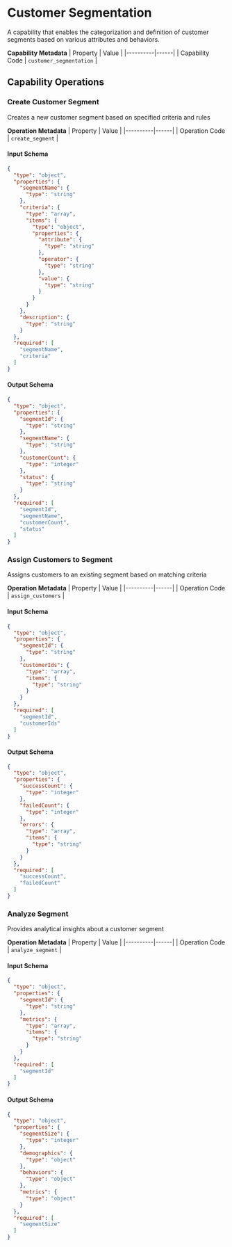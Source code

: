 # Customer Segmentation
A capability that enables the categorization and definition of customer segments based on various attributes and behaviors.

**Capability Metadata**
| Property | Value |
|----------|------|
| Capability Code | `customer_segmentation` |

## Capability Operations

### Create Customer Segment
Creates a new customer segment based on specified criteria and rules

**Operation Metadata**
| Property | Value |
|----------|------|
| Operation Code | `create_segment` |

#### Input Schema
```json operation input schema
{
  "type": "object",
  "properties": {
    "segmentName": {
      "type": "string"
    },
    "criteria": {
      "type": "array",
      "items": {
        "type": "object",
        "properties": {
          "attribute": {
            "type": "string"
          },
          "operator": {
            "type": "string"
          },
          "value": {
            "type": "string"
          }
        }
      }
    },
    "description": {
      "type": "string"
    }
  },
  "required": [
    "segmentName",
    "criteria"
  ]
}
```

#### Output Schema
```json operation output schema
{
  "type": "object",
  "properties": {
    "segmentId": {
      "type": "string"
    },
    "segmentName": {
      "type": "string"
    },
    "customerCount": {
      "type": "integer"
    },
    "status": {
      "type": "string"
    }
  },
  "required": [
    "segmentId",
    "segmentName",
    "customerCount",
    "status"
  ]
}
```
### Assign Customers to Segment
Assigns customers to an existing segment based on matching criteria

**Operation Metadata**
| Property | Value |
|----------|------|
| Operation Code | `assign_customers` |

#### Input Schema
```json operation input schema
{
  "type": "object",
  "properties": {
    "segmentId": {
      "type": "string"
    },
    "customerIds": {
      "type": "array",
      "items": {
        "type": "string"
      }
    }
  },
  "required": [
    "segmentId",
    "customerIds"
  ]
}
```

#### Output Schema
```json operation output schema
{
  "type": "object",
  "properties": {
    "successCount": {
      "type": "integer"
    },
    "failedCount": {
      "type": "integer"
    },
    "errors": {
      "type": "array",
      "items": {
        "type": "string"
      }
    }
  },
  "required": [
    "successCount",
    "failedCount"
  ]
}
```
### Analyze Segment
Provides analytical insights about a customer segment

**Operation Metadata**
| Property | Value |
|----------|------|
| Operation Code | `analyze_segment` |

#### Input Schema
```json operation input schema
{
  "type": "object",
  "properties": {
    "segmentId": {
      "type": "string"
    },
    "metrics": {
      "type": "array",
      "items": {
        "type": "string"
      }
    }
  },
  "required": [
    "segmentId"
  ]
}
```

#### Output Schema
```json operation output schema
{
  "type": "object",
  "properties": {
    "segmentSize": {
      "type": "integer"
    },
    "demographics": {
      "type": "object"
    },
    "behaviors": {
      "type": "object"
    },
    "metrics": {
      "type": "object"
    }
  },
  "required": [
    "segmentSize"
  ]
}
```
